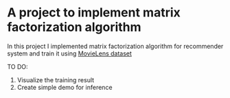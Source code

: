 # A project to implement matrix factorization algorithm

In this project I implemented matrix factorization algorithm for recommender system and train it using [MovieLens dataset](https://grouplens.org/datasets/movielens/)

TO DO:

1. Visualize the training result
2. Create simple demo for inference
